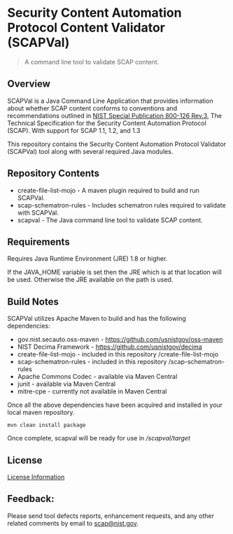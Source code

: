 # Security Content Automation Protocol Content Validator (SCAPVal)

> A command line tool to validate SCAP content.

## Overview

SCAPVal is a Java Command Line Application that provides information about whether SCAP content conforms to 
conventions and recommendations outlined in [NIST Special Publication 800-126 Rev.3],
The Technical Specification for the Security Content Automation Protocol (SCAP). With support for SCAP 1.1, 1.2, and 1.3

This repository contains the Security Content Automation Protocol Validator (SCAPVal) tool along with several required Java modules.

## Repository Contents

- create-file-list-mojo - A maven plugin required to build and run SCAPVal.
- scap-schematron-rules - Includes schematron rules required to validate with SCAPVal.
- scapval - The Java command line tool to validate SCAP content.

## Requirements

Requires Java Runtime Environment (JRE) 1.8 or higher.

If the JAVA_HOME variable is set then the JRE which is at that location will be used. Otherwise the JRE available on the path is used.

## Build Notes

SCAPVal utilizes Apache Maven to build and has the following dependencies:
- gov.nist.secauto.oss-maven - https://github.com/usnistgov/oss-maven
- NIST Decima Framework - https://github.com/usnistgov/decima
- create-file-list-mojo - included in this repository /create-file-list-mojo
- scap-schematron-rules - included in this repository /scap-schematron-rules
- Apache Commons Codec - available via Maven Central
- junit - available via Maven Central
- mitre-cpe - currently not available in Maven Central

Once all the above dependencies have been acquired and installed in your local maven repository.

`mvn clean install package`

Once complete, scapval will be ready for use in */scapval/target*

## License

[License Information]

## Feedback:

Please send tool defects reports, enhancement requests, and any other related comments by email to scap@nist.gov.

[NIST Special Publication 800-126 Rev.3]:https://csrc.nist.gov/publications/detail/sp/800-126/rev-3/final
[License Information]:https://github.com/usnistgov/scapval/blob/master/scapval/src/main/distro/NOTICE.txt